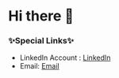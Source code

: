 # Hi there 👋
### ✨Special Links✨
- LinkedIn Account : [LinkedIn](www.linkedin.com/in/youssef-khalfaoui-1ab40a325)
- Email: [Email](youssefkhalfaoui30@gmail.com)
<!--
**Youssef-Khalfaoui/Youssef-Khalfaoui** is a ✨ _special_ ✨ repository because its `README.md` (this file) appears on your GitHub profile.

Here are some ideas to get you started:

- 🔭 I’m currently working on ...
- 🌱 I’m currently learning ...
- 👯 I’m looking to collaborate on ...
- 🤔 I’m looking for help with ...
- 💬 Ask me about ...
- 📫 How to reach me: ...
- 😄 Pronouns: ...
- ⚡ Fun fact: ...
-->
